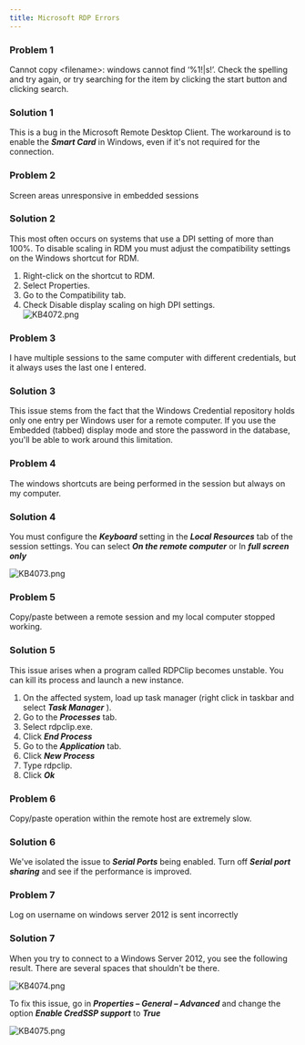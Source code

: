 ```yaml
---
title: Microsoft RDP Errors
---
```

### Problem 1

Cannot copy &lt;filename&gt;: windows cannot find ‘%1!|s!’. Check the spelling and try again, or try searching for the item by clicking the start button and clicking search.

### Solution 1

This is a bug in the Microsoft Remote Desktop Client. The workaround is to enable the ***Smart Card*** in Windows, even if it&apos;s not required for the connection.

### Problem 2

Screen areas unresponsive in embedded sessions

### Solution 2

This most often occurs on systems that use a DPI setting of more than 100%. To disable scaling in RDM you must adjust the compatibility settings on the Windows shortcut for RDM.  

1. Right-click on the shortcut to RDM.
1. Select Properties.
1. Go to the Compatibility tab.
1. Check Disable display scaling on high DPI settings.  
![KB4072.png](/img/en/kb/KB4072.png)
### Problem 3

I have multiple sessions to the same computer with different credentials, but it always uses the last one I entered.

### Solution 3

This issue stems from the fact that the Windows Credential repository holds only one entry per Windows user for a remote computer. If you use the Embedded (tabbed) display mode and store the password in the database, you&apos;ll be able to work around this limitation.

### Problem 4

The windows shortcuts are being performed in the session but always on my computer.

### Solution 4

You must configure the ***Keyboard*** setting in the ***Local Resources*** tab of the session settings. You can select ***On the remote computer*** or In ***full screen only***  

![KB4073.png](/img/en/kb/KB4073.png)

### Problem 5

Copy/paste between a remote session and my local computer stopped working.

### Solution 5

This issue arises when a program called RDPClip becomes unstable. You can kill its process and launch a new instance.  

1. On the affected system, load up task manager (right click in taskbar and select ***Task Manager*** ).
1. Go to the ***Processes*** tab.
1. Select rdpclip.exe.
1. Click ***End Process***
1. Go to the ***Application*** tab.
1. Click ***New Process***
1. Type rdpclip.
1. Click ***Ok***

### Problem 6

Copy/paste operation within the remote host are extremely slow.

### Solution 6

We&apos;ve isolated the issue to ***Serial Ports*** being enabled. Turn off ***Serial port sharing*** and see if the performance is improved.

### Problem 7

Log on username on windows server 2012 is sent incorrectly

### Solution 7

When you try to connect to a Windows Server 2012, you see the following result. There are several spaces that shouldn&apos;t be there.  

![KB4074.png](/img/en/kb/KB4074.png)  

To fix this issue, go in ***Properties – General – Advanced*** and change the option ***Enable CredSSP support*** to ***True***  

![KB4075.png](/img/en/kb/KB4075.png)
